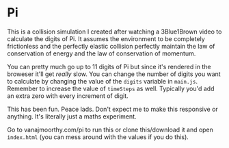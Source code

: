 # Pi
This is a collision simulation I created after watching a 3Blue1Brown video to calculate the digits of Pi. It assumes the environment to be completely frictionless and the perfectly elastic collision perfectly maintain the law of conservation of energy and the law of conservation of momentum.

You can pretty much go up to 11 digits of Pi but since it's rendered in the broweser it'll get _really_ slow. You can change the number of digits you want to calculate by changing the value of the ```digits``` variable in ```main.js```. Remember to increase the value of ```timeSteps``` as well. Typically you'd add an extra zero with every increment of digit.

This has been fun. Peace lads. Don't expect me to make this responsive or anything. It's literally just a maths experiment.

Go to vanajmoorthy.com/pi to run this or clone this/download it and open ```index.html``` (you can mess around with the values if you do this).
